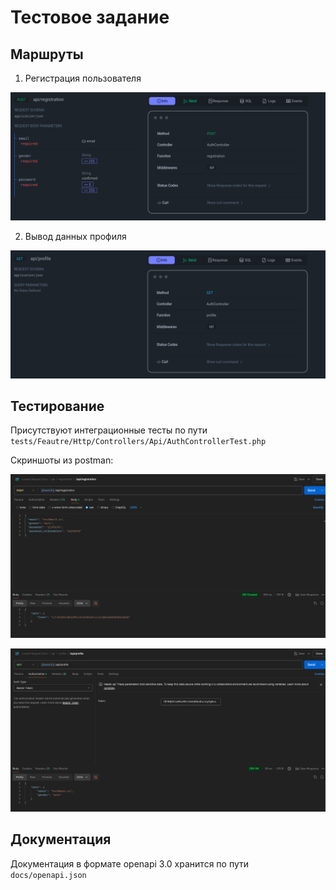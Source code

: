 # Тестовое задание

## Маршруты

1. Регистрация пользователя

![маршрут регистрации](docs/img/registration_route_overview.png)

2. Вывод данных профиля

![профиль](docs/img/profile_route_overview.png)

## Тестирование

Присутствуют интеграционные тесты по пути ``tests/Feautre/Http/Controllers/Api/AuthControllerTest.php``

Скриншоты из postman:

![тест_маршрута_регистрации)](docs/img/registration_postman_test.png)

![тест_маршрута_профиля)](docs/img/profile_route_test.png)

## Документация

Документация в формате openapi 3.0 хранится по пути ``docs/openapi.json``
